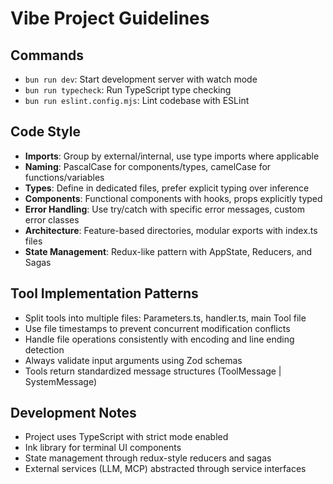 # Vibe Project Guidelines

## Commands
- `bun run dev`: Start development server with watch mode
- `bun run typecheck`: Run TypeScript type checking
- `bun run eslint.config.mjs`: Lint codebase with ESLint

## Code Style
- **Imports**: Group by external/internal, use type imports where applicable
- **Naming**: PascalCase for components/types, camelCase for functions/variables
- **Types**: Define in dedicated files, prefer explicit typing over inference
- **Components**: Functional components with hooks, props explicitly typed
- **Error Handling**: Use try/catch with specific error messages, custom error classes
- **Architecture**: Feature-based directories, modular exports with index.ts files
- **State Management**: Redux-like pattern with AppState, Reducers, and Sagas

## Tool Implementation Patterns
- Split tools into multiple files: Parameters.ts, handler.ts, main Tool file
- Use file timestamps to prevent concurrent modification conflicts
- Handle file operations consistently with encoding and line ending detection
- Always validate input arguments using Zod schemas
- Tools return standardized message structures (ToolMessage | SystemMessage)

## Development Notes
- Project uses TypeScript with strict mode enabled
- Ink library for terminal UI components
- State management through redux-style reducers and sagas
- External services (LLM, MCP) abstracted through service interfaces